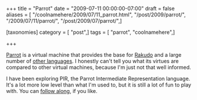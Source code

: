 +++
title = "Parrot"
date = "2009-07-11 00:00:00-07:00"
draft = false
aliases = [ "/coolnamehere/2009/07/11_parrot.html", "/post/2009/parrot/", "/2009/07/11/parrot/", "/post/2009/07/parrot/",]

[taxonomies]
category = [ "post",]
tags = [ "parrot", "coolnamehere",]

+++

[Parrot](http://parrot.org) is a virtual machine that provides the base for [Rakudo](http://rakudo.org)
and a large number of [other languages](http://www.parrot.org/languages). I honestly can't tell
you what its virtues are compared to other virtual machines, because I'm just not that well informed.

[follow along]: /post/2009/07/parrot-babysteps

I have been exploring PIR, the Parrot Intermediate Representation language. It's a lot more low
level than what I'm used to, but it is still a lot of fun to play with. You can [follow along][],
if you like.